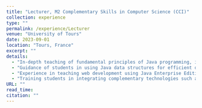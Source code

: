 ```yaml
---
title: "Lecturer, M2 Complementary Skills in Computer Science (CCI)"
collection: experience
type: ""
permalink: /experience/Lecturer
venue: "University of Tours"
date: 2023-09-01
location: "Tours, France"
excerpt: ""
details:
  - "In-depth teaching of fundamental principles of Java programming, including the design of general algorithms and basic Java programming."
  - "Guidance of students in using Java data structures for efficient data manipulation and program performance optimization."
  - "Experience in teaching web development using Java Enterprise Edition (JEE) for creating dynamic and interactive web applications."
  - "Training students in integrating complementary technologies such as XML for data manipulation and storage."
URL: ""
read_time: 
citation: ""
---
```

